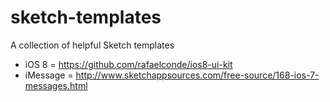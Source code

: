 # sketch-templates

A collection of helpful Sketch templates

* iOS 8 = https://github.com/rafaelconde/ios8-ui-kit
* iMessage = http://www.sketchappsources.com/free-source/168-ios-7-messages.html
